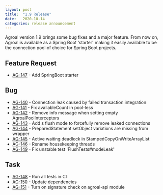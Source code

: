 ```yaml
---
layout: post
title:  "1.9 Release"
date:   2020-10-14
categories: release announcement
---
```


Agroal version 1.9 brings some bug fixes and a major feature. From now on, Agroal is available as a Spring Boot 'starter'
making it easily available to be the connection pool of choice for Spring Boot projects.

## Feature Request
* [AG-147](https://issues.jboss.org/browse/AG-147) - Add SpringBoot starter

## Bug
* [AG-140](https://issues.jboss.org/browse/AG-140) - Connection leak caused by failed transaction integration
* [AG-141](https://issues.jboss.org/browse/AG-141) - Fix availableCount in pool-less
* [AG-142](https://issues.jboss.org/browse/AG-142) - Remove info message when setting empty AgroalPoolInterceptors
* [AG-143](https://issues.jboss.org/browse/AG-143) - Add s flush mode to forcefully remove leaked connections
* [AG-144](https://issues.jboss.org/browse/AG-144) - PreparedStatement setObject variations are missing from wrapper
* [AG-145](https://issues.jboss.org/browse/AG-145) - Active waiting deadlock in StampedCopyOnWriteArrayList
* [AG-146](https://issues.jboss.org/browse/AG-146) - Rename housekeeping threads
* [AG-149](https://issues.jboss.org/browse/AG-149) - Fix unstable test 'FlushTests#modeLeak'

## Task
* [AG-148](https://issues.jboss.org/browse/AG-148) - Run all tests in CI
* [AG-150](https://issues.jboss.org/browse/AG-150) - Update dependencies
* [AG-151](https://issues.jboss.org/browse/AG-151) - Turn on signature check on agroal-api module
